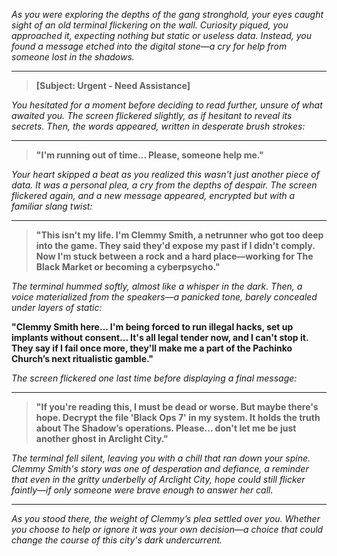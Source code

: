 *As you were exploring the depths of the gang stronghold, your eyes caught sight of an old terminal flickering on the wall. Curiosity piqued, you approached it, expecting nothing but static or useless data. Instead, you found a message etched into the digital stone—a cry for help from someone lost in the shadows.*

---

> **[Subject: Urgent - Need Assistance]**

*You hesitated for a moment before deciding to read further, unsure of what awaited you. The screen flickered slightly, as if hesitant to reveal its secrets. Then, the words appeared, written in desperate brush strokes:*

---

> **"I'm running out of time... Please, someone help me."**

*Your heart skipped a beat as you realized this wasn't just another piece of data. It was a personal plea, a cry from the depths of despair. The screen flickered again, and a new message appeared, encrypted but with a familiar slang twist:*

---

> **"This isn't my life. I'm Clemmy Smith, a netrunner who got too deep into the game. They said they'd expose my past if I didn't comply. Now I'm stuck between a rock and a hard place—working for The Black Market or becoming a cyberpsycho."**

*The terminal hummed softly, almost like a whisper in the dark. Then, a voice materialized from the speakers—a panicked tone, barely concealed under layers of static:*

**"Clemmy Smith here... I'm being forced to run illegal hacks, set up implants without consent... It's all legal tender now, and I can't stop it. They say if I fail once more, they'll make me a part of the Pachinko Church’s next ritualistic gamble."**

*The screen flickered one last time before displaying a final message:*

---

> **"If you're reading this, I must be dead or worse. But maybe there's hope. Decrypt the file 'Black Ops 7' in my system. It holds the truth about The Shadow’s operations. Please... don't let me be just another ghost in Arclight City."**

*The terminal fell silent, leaving you with a chill that ran down your spine. Clemmy Smith's story was one of desperation and defiance, a reminder that even in the gritty underbelly of Arclight City, hope could still flicker faintly—if only someone were brave enough to answer her call.*

--- 

*As you stood there, the weight of Clemmy’s plea settled over you. Whether you choose to help or ignore it was your own decision—a choice that could change the course of this city's dark undercurrent.*
